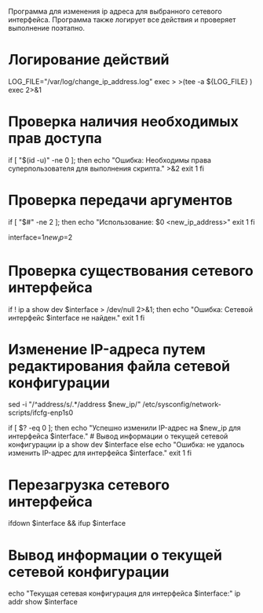 Программа для изменения ip адреса для выбранного сетевого интерфейса. Программа также логирует все действия и проверяет выполнение поэтапно.
# Логирование действий
LOG_FILE="/var/log/change_ip_address.log"
exec > >(tee -a ${LOG_FILE} )
exec 2>&1

# Проверка наличия необходимых прав доступа
if [ "$(id -u)" -ne 0 ]; then
    echo "Ошибка: Необходимы права суперпользователя для выполнения скрипта." >&2
    exit 1
fi

# Проверка передачи аргументов
if [ "$#" -ne 2 ]; then
    echo "Использование: $0 <interface> <new_ip_address>"
    exit 1
fi

interface=$1
new_ip=$2

# Проверка существования сетевого интерфейса
if ! ip a show dev $interface > /dev/null 2>&1; then
    echo "Ошибка: Сетевой интерфейс $interface не найден."
    exit 1
fi

# Изменение IP-адреса путем редактирования файла сетевой конфигурации
sed -i "/^address/s/.*/address $new_ip/" /etc/sysconfig/network-scripts/ifcfg-enp1s0

if [ $? -eq 0 ]; then
    echo "Успешно изменили IP-адрес на $new_ip для интерфейса $interface."
    # Вывод информации о текущей сетевой конфигурации
    ip a show dev $interface
else
    echo "Ошибка: не удалось изменить IP-адрес для интерфейса $interface."
    exit 1
fi

# Перезагрузка сетевого интерфейса
ifdown $interface && ifup $interface

# Вывод информации о текущей сетевой конфигурации
echo "Текущая сетевая конфигурация для интерфейса $interface:"
ip addr show $interface
